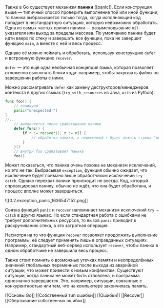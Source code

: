 Также в Go существует механизм **паники** ([panic]). Если конструкция выше — типичный способ проверить выполнение той или иной функции, то паника выбрасывается только тогда, когда исполняющий код попадает в нестандартную ситуацию, которую невозможно обработать. Одна из самых частых причин паники — разыменовывание `nil`-указателя или выход за пределы массива. По умолчанию паника будет идти вверх по стеку и завершать все функции, пока не завершит функцию `main`, а вместе с ней и весь процесс.

Однако её можно поймать и обработать, используя конструкцию `defer` и встроенную функцию `recover`.

`defer` — это ещё одна необычная концепция языка, которая позволяет отложенно выполнять блоки кода: например, чтобы закрывать файлы по завершении работы с ними.

Можно рассматривать `defer` как замену деструкторов/менеджеров контекста в других языках (`try_with_resources` из Java, `with` из Python).

```go
func foo() {
    // паникуем
    panic("unexpected!")
}
//...
    // выполняется после срабатывания паники
    defer func() {
        if r := recover(); r != nil {
            // обработка паники, в переменной r будет лежать строка "unexpected!"
        }
    }()
    // внутри foo срабатывает паника
    foo()
```

Может показаться, что паника очень похожа на механизм исключений, но это не так. Выбрасывая `exception`, функция обычно ожидает, что исключение будет поймано выше обработчиком исключений `try — catch`. Однако перехват паники происходит не всегда. Код, который спровоцировал панику, обычно не ждёт, что она будет обработана, и процесс вполне может завершиться.

![[0.2.exception_panic_1636547152.png]]

Связка функций `panic` и `recover` напоминает механизм исключений `try — catch` в других языках. Но если стандартная работа с ошибками не требует дополнительных ресурсов, то вызов `panic` приводит к раскручиванию стека, а это затратная операция.

Несмотря на то что функция `recover` позволяет продолжить выполнение программы, её следует применять лишь в оправданных ситуациях. Например, стандартный веб-сервер использует `recover`, чтобы паника в одном обработчике не завершила весь процесс.

Также стоит помнить о возможных утечках памяти и неопределённых значений глобальных переменных после выхода из аварийной ситуации, что может привести к новым конфликтам. Существуют ситуации, когда паника не может быть отловлена, и программа однозначно завершается. Это, например, ситуации, связанные с конкурентностью или тем, что на компьютере закончилась память.

[[Основы Go]] [[Собственный тип ошибки]] [[Ошибки]] [[Recover]] [[Обертывание собственных ошибок]]